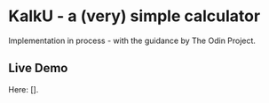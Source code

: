 # KalkU - a (very) simple calculator

Implementation in process - with the guidance by The Odin Project.

## Live Demo

Here: [].
